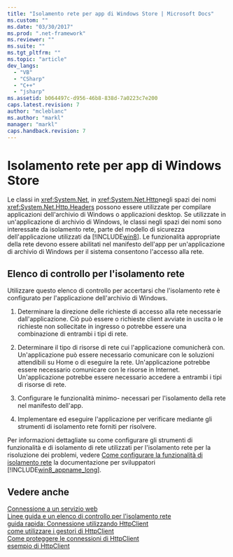 ```yaml
---
title: "Isolamento rete per app di Windows Store | Microsoft Docs"
ms.custom: ""
ms.date: "03/30/2017"
ms.prod: ".net-framework"
ms.reviewer: ""
ms.suite: ""
ms.tgt_pltfrm: ""
ms.topic: "article"
dev_langs: 
  - "VB"
  - "CSharp"
  - "C++"
  - "jsharp"
ms.assetid: b064497c-d956-46b8-838d-7a0223c7e200
caps.latest.revision: 7
author: "mcleblanc"
ms.author: "markl"
manager: "markl"
caps.handback.revision: 7
---
```

# Isolamento rete per app di Windows Store
Le classi in <xref:System.Net>, in <xref:System.Net.Http>negli spazi dei nomi <xref:System.Net.Http.Headers> possono essere utilizzate per compilare applicazioni dell'archivio di Windows o applicazioni desktop.  Se utilizzate in un'applicazione di archivio di Windows, le classi negli spazi dei nomi sono interessate da isolamento rete, parte del modello di sicurezza dell'applicazione utilizzati da [!INCLUDE[win8](../../../includes/win8-md.md)].  Le funzionalità appropriate della rete devono essere abilitati nel manifesto dell'app per un'applicazione di archivio di Windows per il sistema consentono l'accesso alla rete.  
  
## Elenco di controllo per l'isolamento rete  
 Utilizzare questo elenco di controllo per accertarsi che l'isolamento rete è configurato per l'applicazione dell'archivio di Windows.  
  
1.  Determinare la direzione delle richieste di accesso alla rete necessarie dall'applicazione.  Ciò può essere o richieste client avviate in uscita o le richieste non sollecitate in ingresso o potrebbe essere una combinazione di entrambi i tipi di rete.  
  
2.  Determinare il tipo di risorse di rete cui l'applicazione comunicherà con.  Un'applicazione può essere necessario comunicare con le soluzioni attendibili su Home o di eseguire la rete.  Un'applicazione potrebbe essere necessario comunicare con le risorse in Internet.  Un'applicazione potrebbe essere necessario accedere a entrambi i tipi di risorse di rete.  
  
3.  Configurare le funzionalità minimo\- necessari per l'isolamento della rete nel manifesto dell'app.  
  
4.  Implementare ed eseguire l'applicazione per verificare mediante gli strumenti di isolamento rete forniti per risolvere.  
  
 Per informazioni dettagliate su come configurare gli strumenti di funzionalità e di isolamento di rete utilizzati per l'isolamento rete per la risoluzione dei problemi, vedere [Come configurare la funzionalità di isolamento rete](http://go.microsoft.com/fwlink/?LinkID=228265) la documentazione per sviluppatori [!INCLUDE[win8_appname_long](../../../includes/win8-appname-long-md.md)].  
  
## Vedere anche  
 [Connessione a un servizio web](http://go.microsoft.com/fwlink/?LinkID=245696)   
 [Linee guida e un elenco di controllo per l'isolamento rete](http://go.microsoft.com/fwlink/?LinkID=228265)   
 [guida rapida: Connessione utilizzando HttpClient](http://go.microsoft.com/fwlink/?LinkId=245697)   
 [come utilizzare i gestori di HttpClient](http://go.microsoft.com/fwlink/?LinkId=245699)   
 [Come proteggere le connessioni di HttpClient](http://go.microsoft.com/fwlink/?LinkId=245698)   
 [esempio di HttpClient](http://go.microsoft.com/fwlink/?LinkId=242550)